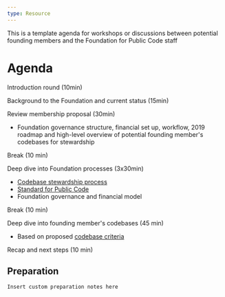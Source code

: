 ```yaml
---
type: Resource
---
```


This is a template agenda for workshops or discussions between potential founding members and the Foundation for Public Code staff

# Agenda

Introduction round (10min)

Background to the Foundation and current status (15min)

Review membership proposal (30min)
* Foundation governance structure, financial set up, workflow, 2019 roadmap and high-level overview of potential founding member's codebases for stewardship

Break (10 min)

Deep dive into Foundation processes (3x30min)
* [Codebase stewardship process](.../codebase-stewardship/)
* [Standard for Public Code](http://standard.publiccode.net/)
* Foundation governance and financial model

Break (10 min)

Deep dive into founding member's codebases (45 min)
* Based on proposed [codebase criteria](.../codebase-stewardship/criteria-for-codebase-stewardship.html)

Recap and next steps (10 min)

## Preparation
```Insert custom preparation notes here```
